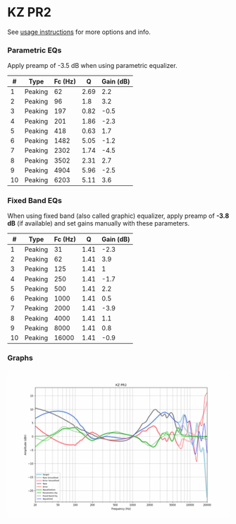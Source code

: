 # KZ PR2
See [usage instructions](https://github.com/jaakkopasanen/AutoEq#usage) for more options and info.

### Parametric EQs
Apply preamp of -3.5 dB when using parametric equalizer.

|   # | Type    |   Fc (Hz) |    Q |   Gain (dB) |
|-----|---------|-----------|------|-------------|
|   1 | Peaking |        62 | 2.69 |         2.2 |
|   2 | Peaking |        96 | 1.8  |         3.2 |
|   3 | Peaking |       197 | 0.82 |        -0.5 |
|   4 | Peaking |       201 | 1.86 |        -2.3 |
|   5 | Peaking |       418 | 0.63 |         1.7 |
|   6 | Peaking |      1482 | 5.05 |        -1.2 |
|   7 | Peaking |      2302 | 1.74 |        -4.5 |
|   8 | Peaking |      3502 | 2.31 |         2.7 |
|   9 | Peaking |      4904 | 5.96 |        -2.5 |
|  10 | Peaking |      6203 | 5.11 |         3.6 |

### Fixed Band EQs
When using fixed band (also called graphic) equalizer, apply preamp of **-3.8 dB** (if available) and set gains manually with these parameters.

|   # | Type    |   Fc (Hz) |    Q |   Gain (dB) |
|-----|---------|-----------|------|-------------|
|   1 | Peaking |        31 | 1.41 |        -2.3 |
|   2 | Peaking |        62 | 1.41 |         3.9 |
|   3 | Peaking |       125 | 1.41 |         1   |
|   4 | Peaking |       250 | 1.41 |        -1.7 |
|   5 | Peaking |       500 | 1.41 |         2.2 |
|   6 | Peaking |      1000 | 1.41 |         0.5 |
|   7 | Peaking |      2000 | 1.41 |        -3.9 |
|   8 | Peaking |      4000 | 1.41 |         1.1 |
|   9 | Peaking |      8000 | 1.41 |         0.8 |
|  10 | Peaking |     16000 | 1.41 |        -0.9 |

### Graphs
![](./KZ%20PR2.png)
